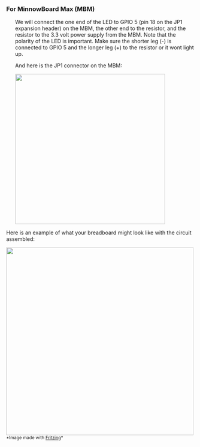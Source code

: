 
<h3>For MinnowBoard Max (MBM)</h3>

<ol class="setup-content-list">
  <div class="row">
    <div class="col-md-6 col-sm-12">
      <p> We will connect the one end of the LED to GPIO 5 (pin 18 on the JP1 expansion header) on the MBM, the other end to the resistor, and the resistor to the 3.3 volt power supply from the MBM.
          Note that the polarity of the LED is important. Make sure the shorter leg (-) is connected to GPIO 5 and the longer leg (+) to the resistor or it wont light up.</p>
    </div>
    <div class="col-md-6 col-sm-12">
      <p>And here is the JP1 connector on the MBM:</p>
      <img src="{{site.baseurl}}/Resources/images/PinMappings/MBM_Pinout.png" height="400">
    </div>
  </div>
</ol>
<div class="row">
  <div class="col-md-6 col-sm-12">
    <p>Here is an example of what your breadboard might look like with the circuit assembled:</p>
  </div>
  <div class="col-md-6 col-sm-12">
    <img src="{{site.baseurl}}/Resources/images/Blinky/breadboard_assembled.png" height="500">
    <sub>*Image made with <a href="http://fritzing.org/" target="_blank">Fritzing</a>*</sub>
  </div>
</div>
